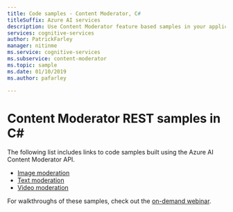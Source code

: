 ```yaml
---
title: Code samples - Content Moderator, C#
titleSuffix: Azure AI services
description: Use Content Moderator feature based samples in your applications through REST API calls.
services: cognitive-services
author: PatrickFarley
manager: nitinme
ms.service: cognitive-services
ms.subservice: content-moderator
ms.topic: sample
ms.date: 01/10/2019
ms.author: pafarley

---
```

# Content Moderator REST samples in C#

The following list includes links to code samples built using the Azure AI Content Moderator API.

- [Image moderation](https://github.com/MicrosoftContentModerator/ContentModerator-API-Samples/tree/master/ImageModeration)
- [Text moderation](https://github.com/MicrosoftContentModerator/ContentModerator-API-Samples/tree/master/TextModeration)
- [Video moderation](https://github.com/MicrosoftContentModerator/ContentModerator-API-Samples/tree/master/VideoModeration)

For walkthroughs of these samples, check out the [on-demand webinar](https://info.microsoft.com/cognitive-services-content-moderator-ondemand.html).
